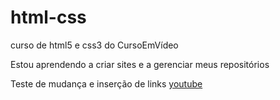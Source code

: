 # html-css
 curso de html5 e css3 do CursoEmVídeo

Estou aprendendo a criar sites e a gerenciar meus repositórios

Teste de mudança e inserção de links <a href= "https://www.youtube.com">youtube</a>